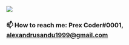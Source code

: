 ![](https://komarev.com/ghpvc/?username=your-github-prexcoder)
### 📫 How to reach me: Prex Coder#0001, alexandrusandu1999@gmail.com
<!--
**PrexCoder/PrexCoder** is a ✨ _special_ ✨ repository because its `README.md` (this file) appears on your GitHub profile.

Here are some ideas to get you started:

- 🔭 I’m currently working on ...
- 🌱 I’m currently learning ...
- 👯 I’m looking to collaborate on ...
- 🤔 I’m looking for help with ...
- 💬 Ask me about ...
- 📫 How to reach me: ...
- 😄 Pronouns: ...
- ⚡ Fun fact: ...
-->
